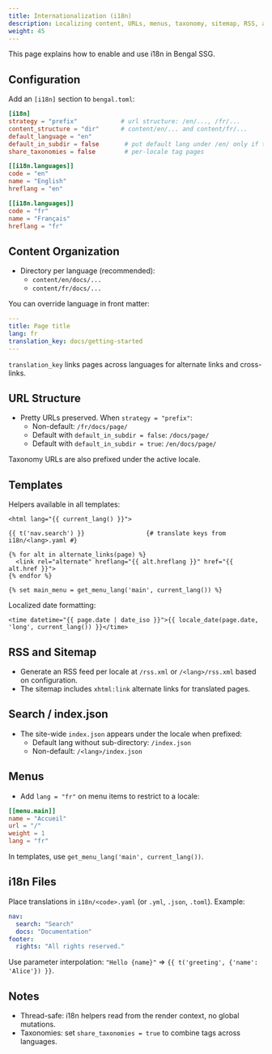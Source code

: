 ```yaml
---
title: Internationalization (i18n)
description: Localizing content, URLs, menus, taxonomy, sitemap, RSS, and templates
weight: 45
---
```


This page explains how to enable and use i18n in Bengal SSG.

## Configuration

Add an `[i18n]` section to `bengal.toml`:

```toml
[i18n]
strategy = "prefix"            # url structure: /en/..., /fr/...
content_structure = "dir"      # content/en/... and content/fr/...
default_language = "en"
default_in_subdir = false       # put default lang under /en/ only if true
share_taxonomies = false        # per-locale tag pages

[[i18n.languages]]
code = "en"
name = "English"
hreflang = "en"

[[i18n.languages]]
code = "fr"
name = "Français"
hreflang = "fr"
```

## Content Organization

- Directory per language (recommended):
  - `content/en/docs/...`
  - `content/fr/docs/...`

You can override language in front matter:

```yaml
---
title: Page title
lang: fr
translation_key: docs/getting-started
---
```

`translation_key` links pages across languages for alternate links and cross-links.

## URL Structure

- Pretty URLs preserved. When `strategy = "prefix"`:
  - Non-default: `/fr/docs/page/`
  - Default with `default_in_subdir = false`: `/docs/page/`
  - Default with `default_in_subdir = true`: `/en/docs/page/`

Taxonomy URLs are also prefixed under the active locale.

## Templates

Helpers available in all templates:

```jinja
<html lang="{{ current_lang() }}">

{{ t('nav.search') }}                 {# translate keys from i18n/<lang>.yaml #}

{% for alt in alternate_links(page) %}
  <link rel="alternate" hreflang="{{ alt.hreflang }}" href="{{ alt.href }}">
{% endfor %}

{% set main_menu = get_menu_lang('main', current_lang()) %}
```

Localized date formatting:

```jinja
<time datetime="{{ page.date | date_iso }}">{{ locale_date(page.date, 'long', current_lang()) }}</time>
```

## RSS and Sitemap

- Generate an RSS feed per locale at `/rss.xml` or `/<lang>/rss.xml` based on configuration.
- The sitemap includes `xhtml:link` alternate links for translated pages.

## Search / index.json

- The site-wide `index.json` appears under the locale when prefixed:
  - Default lang without sub-directory: `/index.json`
  - Non-default: `/<lang>/index.json`

## Menus

- Add `lang = "fr"` on menu items to restrict to a locale:

```toml
[[menu.main]]
name = "Accueil"
url = "/"
weight = 1
lang = "fr"
```

In templates, use `get_menu_lang('main', current_lang())`.

## i18n Files

Place translations in `i18n/<code>.yaml` (or `.yml`, `.json`, `.toml`). Example:

```yaml
nav:
  search: "Search"
  docs: "Documentation"
footer:
  rights: "All rights reserved."
```

Use parameter interpolation: `"Hello {name}"` ⇒ `{{ t('greeting', {'name': 'Alice'}) }}`.

## Notes

- Thread-safe: i18n helpers read from the render context, no global mutations.
- Taxonomies: set `share_taxonomies = true` to combine tags across languages.
